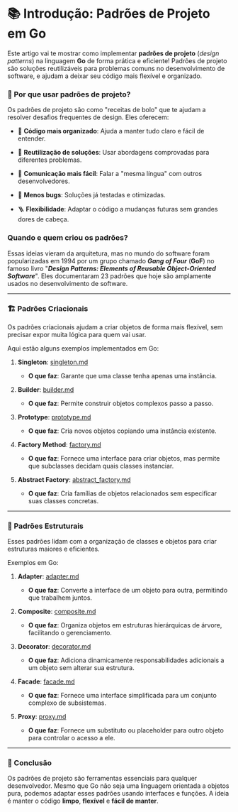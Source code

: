 # 📚 Introdução: Padrões de Projeto em Go

Este artigo vai te mostrar como implementar **padrões de projeto** (_design patterns_) na linguagem **Go** de forma prática e eficiente! Padrões de projeto são soluções reutilizáveis para problemas comuns no desenvolvimento de software, e ajudam a deixar seu código mais flexível e organizado.

### 🤔 Por que usar padrões de projeto?

Os padrões de projeto são como "receitas de bolo" que te ajudam a resolver desafios frequentes de design. Eles oferecem:

- 🧹 **Código mais organizado**: Ajuda a manter tudo claro e fácil de entender.

- 📝 **Reutilização de soluções**: Usar abordagens comprovadas para diferentes problemas.

- 📢 **Comunicação mais fácil**: Falar a "mesma língua" com outros desenvolvedores.

- 🐞 **Menos bugs**: Soluções já testadas e otimizadas.

- 🪜 **Flexibilidade**: Adaptar o código a mudanças futuras sem grandes dores de cabeça.

### Quando e quem criou os padrões?

Essas ideias vieram da arquitetura, mas no mundo do software foram popularizadas em 1994 por um grupo chamado **_Gang of Four_** (**GoF**) no famoso livro "**_Design Patterns: Elements of Reusable Object-Oriented Software_**". Eles documentaram 23 padrões que hoje são amplamente usados no desenvolvimento de software.

---

### 🏗️ Padrões Criacionais

Os padrões criacionais ajudam a criar objetos de forma mais flexível, sem precisar expor muita lógica para quem vai usar.

Aqui estão alguns exemplos implementados em Go:

1. **Singleton**: [singleton.md](./examples/criacional/singleton/singleton.md)
    - **O que faz**: Garante que uma classe tenha apenas uma instância.

2. **Builder**: [builder.md](./examples/criacional/builder/builder.md)
    - **O que faz**: Permite construir objetos complexos passo a passo.

3. **Prototype**: [prototype.md](./examples/criacional/prototype/prototype.md)
    - **O que faz**: Cria novos objetos copiando uma instância existente.

4. **Factory Method**: [factory.md](./examples/criacional/factory/factory.md)
    - **O que faz**: Fornece uma interface para criar objetos, mas permite que subclasses decidam quais classes instanciar.

5. **Abstract Factory**: [abstract_factory.md](./examples/criacional/abstract_factory/abstract_factory.md)
    - **O que faz**: Cria famílias de objetos relacionados sem especificar suas classes concretas.

---

### 🧱 Padrões Estruturais
Esses padrões lidam com a organização de classes e objetos para criar estruturas maiores e eficientes.

Exemplos em Go:

1. **Adapter**: [adapter.md](./examples/estrutural/adapter/adapter.md)
    - **O que faz**: Converte a interface de um objeto para outra, permitindo que trabalhem juntos.

2. **Composite**: [composite.md](./examples/estrutural/composite/composite.md)
    - **O que faz**: Organiza objetos em estruturas hierárquicas de árvore, facilitando o gerenciamento.

3. **Decorator**: [decorator.md](./examples/estrutural/decorator/decorator.md)
    - **O que faz**: Adiciona dinamicamente responsabilidades adicionais a um objeto sem alterar sua estrutura.

4. **Facade**: [facade.md](./examples/estrutural/facade/facade.md)
    - **O que faz**: Fornece uma interface simplificada para um conjunto complexo de subsistemas.

5. **Proxy**: [proxy.md](./examples/estrutural/proxy/proxy.md)
    - **O que faz**: Fornece um substituto ou placeholder para outro objeto para controlar o acesso a ele.

---

### 🎯 Conclusão

Os padrões de projeto são ferramentas essenciais para qualquer desenvolvedor. Mesmo que Go não seja uma linguagem orientada a objetos pura, podemos adaptar esses padrões usando interfaces e funções. A ideia é manter o código **limpo**, **flexível** e **fácil de manter**.
